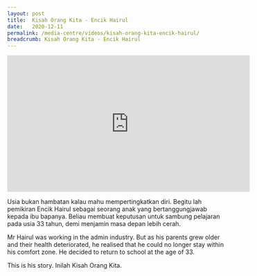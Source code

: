 ```yaml
---
layout: post
title:  Kisah Orang Kita - Encik Hairul
date:   2020-12-11
permalink: /media-centre/videos/kisah-orang-kita-encik-hairul/
breadcrumb: Kisah Orang Kita - Encik Hairul
---
```


<div class="bp-youtube">
<iframe width="560" height="315" src="https://www.youtube.com/embed/Qd__MDmIzMY" frameborder="0" allow="accelerometer; autoplay; clipboard-write; encrypted-media; gyroscope; picture-in-picture" allowfullscreen></iframe>
</div>


Usia bukan hambatan kalau mahu mempertingkatkan diri. 
Begitu lah pemikiran Encik Hairul sebagai seorang anak yang bertanggungjawab kepada ibu bapanya. Beliau membuat keputusan untuk sambung pelajaran pada usia 33 tahun, demi menjamin masa depan lebih cerah.

Mr Hairul was working in the admin industry. But as his parents grew older and their health deteriorated, he realised that he could no longer stay within his comfort zone. He decided to return to school at the age of 33.

This is his story. Inilah Kisah Orang Kita.
